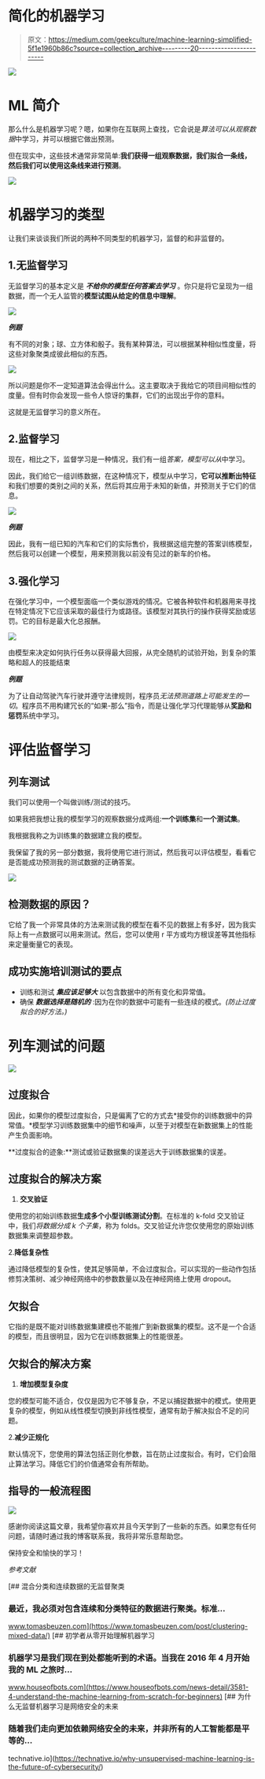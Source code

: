 # 简化的机器学习

> 原文：<https://medium.com/geekculture/machine-learning-simplified-5f1e1960b86c?source=collection_archive---------20----------------------->

![](img/d9349a8f530f1279fa3afd4f80a4767a.png)

# ML 简介

那么什么是机器学习呢？嗯，如果你在互联网上查找，它会说是*算法可以从观察数据*中学习，并可以根据它做出预测。

但在现实中，这些技术通常非常简单:**我们获得一组观察数据，我们拟合一条线，然后我们可以使用这条线来进行预测**。

![](img/d56d8d14c24039dc2cc945ae692c4e14.png)

# **机器学习的类型**

让我们来谈谈我们所说的两种不同类型的机器学习，监督的和非监督的。

## 1.无监督学习

无监督学习的基本定义是 ***不给你的模型任何答案去学习*** 。你只是将它呈现为一组数据，而一个无人监管的**模型试图从给定的信息中理解**。

![](img/10cd97da0cf5ab24c1e88ac2c13becde.png)

***例题***

有不同的对象；球、立方体和骰子。我有某种算法，可以根据某种相似性度量，将这些对象聚类成彼此相似的东西。

![](img/75f98fe9aae692ce8b17c48a23539161.png)

所以问题是你不一定知道算法会得出什么。这主要取决于我给它的项目间相似性的度量。但有时你会发现一些令人惊讶的集群，它们的出现出乎你的意料。

这就是无监督学习的意义所在。

## 2.监督学习

现在，相比之下，监督学习是一种情况，我们有一组*答案，模型可以从*中学习。

因此，我们给它一组训练数据，在这种情况下，模型从中学习，**它可以推断出特征**和我们想要的类别之间的关系，然后将其应用于未知的新值，并预测关于它们的信息。

![](img/6e1e26d3ad65306c4232dc698e31445b.png)

***例题***

因此，我有一组已知的汽车和它们的实际售价，我根据这组完整的答案训练模型，然后我可以创建一个模型，用来预测我以前没有见过的新车的价格。

## 3.强化学习

在强化学习中，一个模型面临一个类似游戏的情况。它被各种软件和机器用来寻找在特定情况下它应该采取的最佳行为或路径。该模型对其执行的操作获得奖励或惩罚。它的目标是最大化总报酬。

![](img/e225b7ff55d1ef95350c5761e6cb235c.png)

由模型来决定如何执行任务以获得最大回报，从完全随机的试验开始，到复杂的策略和超人的技能结束

***例题***

为了让自动驾驶汽车行驶并遵守法律规则，程序员*无法预测道路上可能发生的一切*。程序员不用构建冗长的“如果-那么”指令，而是让强化学习代理能够从**奖励和惩罚**系统中学习。

# 评估监督学习

## 列车测试

我们可以使用一个叫做训练/测试的技巧。

如果我把我想让我的模型学习的观察数据分成两组:**一个训练集**和**一个测试集**。

我根据我称之为训练集的数据建立我的模型。

我保留了我的另一部分数据，我将使用它进行测试，然后我可以评估模型，看看它是否能成功预测我的测试数据的正确答案。

![](img/be7c23b8ca89a3e390982c9dc99e13df.png)

## 检测数据的原因？

它给了我一个非常具体的方法来测试我的模型在看不见的数据上有多好，因为我实际上有一点数据可以用来测试。然后，您可以使用 r 平方或均方根误差等其他指标来定量衡量它的表现。

## 成功实施培训测试的要点

*   训练和测试 ***集应该足够大*** 以包含数据中的所有变化和异常值。
*   确保 ***数据选择是随机的*** :因为在你的数据中可能有一些连续的模式。*(防止过度拟合的好方法。)*

# 列车测试的问题

![](img/5a7f1c11d435080d893d2a3ef391a97f.png)

## 过度拟合

因此，如果你的模型过度拟合，只是偏离了它的方式去*接受你的训练数据中的异常值。*模型学习训练数据集中的细节和噪声，以至于对模型在新数据集上的性能产生负面影响。

**过度拟合的迹象:**测试或验证数据集的误差远大于训练数据集的误差。

## 过度拟合的解决方案

1.  **交叉验证**

使用您的初始训练数据**生成多个小型训练测试分割**。在标准的 k-fold 交叉验证中，我们*将数据分成 k 个子集*，称为 folds。交叉验证允许您仅使用您的原始训练数据集来调整超参数。

2.**降低复杂性**

通过降低模型的复杂性，使其足够简单，不会过度拟合。可以实现的一些动作包括修剪决策树、减少神经网络中的参数数量以及在神经网络上使用 dropout。

## 欠拟合

它指的是既不能对训练数据集建模也不能推广到新数据集的模型。这不是一个合适的模型，而且很明显，因为它在训练数据集上的性能很差。

## 欠拟合的解决方案

1.  **增加模型复杂度**

您的模型可能不适合，仅仅是因为它不够复杂，不足以捕捉数据中的模式。使用更复杂的模型，例如从线性模型切换到非线性模型，通常有助于解决拟合不足的问题。

2.**减少正规化**

默认情况下，您使用的算法包括正则化参数，旨在防止过度拟合。有时，它们会阻止算法学习。降低它们的价值通常会有所帮助。

## 指导的一般流程图

![](img/d7a73c1a6505d4a830ad0f2fed2ec424.png)

感谢你阅读这篇文章，我希望你喜欢并且今天学到了一些新的东西。如果您有任何问题，请随时通过我的博客联系我，我将非常乐意帮助您。

保持安全和愉快的学习！

*参考文献*

[](https://www.tomasbeuzen.com/post/clustering-mixed-data/) [## 混合分类和连续数据的无监督聚类

### 最近，我必须对包含连续和分类特征的数据进行聚类。标准…

www.tomasbeuzen.com](https://www.tomasbeuzen.com/post/clustering-mixed-data/) [](https://www.houseofbots.com/news-detail/3581-4-understand-the-machine-learning-from-scratch-for-beginners) [## 初学者从零开始理解机器学习

### 机器学习是我们现在到处都能听到的术语。当我在 2016 年 4 月开始我的 ML 之旅时…

www.houseofbots.com](https://www.houseofbots.com/news-detail/3581-4-understand-the-machine-learning-from-scratch-for-beginners) [](https://technative.io/why-unsupervised-machine-learning-is-the-future-of-cybersecurity/) [## 为什么无监督机器学习是网络安全的未来

### 随着我们走向更加依赖网络安全的未来，并非所有的人工智能都是平等的…

technative.io](https://technative.io/why-unsupervised-machine-learning-is-the-future-of-cybersecurity/)